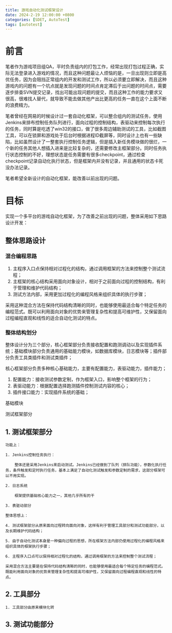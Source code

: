 ```yaml
---
title: 游戏自动化测试框架设计
date: 2024-2-19 12:00:00 +0800
categories: [SDET, AutoTest]
tags: [autotest]
---
```


# 前言

笔者作为游戏项目组QA，平时负责组内的打包工作，经常出现打包过程正确，实际无法登录进入游戏的情况，而且这种问题最让人烦恼的是，一旦出现则立即是高优任务，因为会阻挡正常组内的开发和测试工作，所以必须要立即解决，而且这种游戏内的问题有一个坑点就是发现问题的时间点肯定滞后于出问题的时间点，需要逐步排查SVN提交记录，找出可能出现问题的提交，而且这种工作的能力要求又很高，很难找人替代，就导致不能去做其他产出比更高的任务一直在这个上面不断的浪费精力。

笔者曾经在网易的时候设计过一套自动化框架，可以整合组内的测试任务，使用Jenkins来排布控制任务队列进行，面向过程的控制结构，表驱动来控制每次执行的任务，同时算是吃透了win32的接口，做了很多周边辅助测试的工具，比如截图工具，可以在锁屏和游戏处于后台时根据进程ID截屏等，同时设计上也有一些缺陷，比如虽然设计了一整套执行控制任务逻辑，但是插入新任务模块做的很烂，一个新的任务其他人想插入进来是比较复杂的，还需要修改主框架部分。同时任务执行状态控制的不好，理想状态是任务需要有很多checkpoint，通过检查checkpoint记录自动化执行状态，但是框架内并没有记录，并且通用的状态卡死没办法记录。

笔者希望全新设计的自动化框架，能改善以前出现的问题。

# 目标

实现一个多平台的游戏自动化框架，为了改善之前出现的问题，整体采用如下思路设计开发：

## 整体思路设计

### 混合编程思路

1. 主程序入口点保持相对过程化的结构，通过调用框架的方法来控制整个测试流程；
2. 主框架的核心结构采用面向对象设计，相对于之前面向过程的控制结构，有利于管理和维护代码结构；
3. 测试方法内部，采用更加过程化的编程风格来组织具体的执行步骤；

采用这种混合方法在保持代码结构清晰的同时，也能够使用最适合每个特定任务的编程范式。既可以利用面向对象的优势来管理复杂性和提高可维护性，又保留面向过程编程直观和线性的适合自动化测试的特点。

### 整体结构划分

整体设计分为三个部分，核心框架部分负责接收配置和跑测调动以及实现插件系统；基础模块部分负责通用的基础能力模块，如数据库模块，日志模块等；插件部分负责工具类插件和测试类插件；

核心框架部分负责多种核心基础能力，主要有配置能力，表驱动能力，插件能力；

1. 配置能力：接收测试参数定制，作为框架入口，影响整个框架的行为；
2. 表驱动能力：根据配置选择跑测插件控制测试内容的核心；
3. 插件接口能力：实现插件系统的基础；

基础模块

测试框架部分

## 1. 测试框架部分

    功能上：

    1. Jenkins控制任务执行：

        整体还是采用Jenkins来启动测试。Jenkins已经做到了队列（排队功能），参数化执行任务，条件触发和定时执行任务，基本上满足了自动化测试触发和参数定制的需求，这部分框架可以不用实现。

    2. 日志系统

        框架提供基础核心能力之一，其他几乎所有的干

    3. 表驱动部分

    整体思想上：

    4. 测试框架部分从原来面向过程转向面向对象，这样有利于管理工具部分和测试功能部分，以及长期维护代码结构；

    5. 由于自动化测试本身是一种偏向过程的思想，所在框架方法内部仍使用过程化的编程风格来组织具体的框架执行步骤；

    6. 主程序入口点可以保持相对过程化的结构，通过调用框架的方法来控制整个测试流程；

    采用混合方法主要是在保持代码结构清晰的同时，也能够使用最适合每个特定任务的编程范式。既能利用面向对象的优势来管理复杂性和提高可维护性，又保留面向过程编程直观和线性的特点。

## 2. 工具部分

    1. 工具部分由原来模块化转

## 3. 测试功能部分

